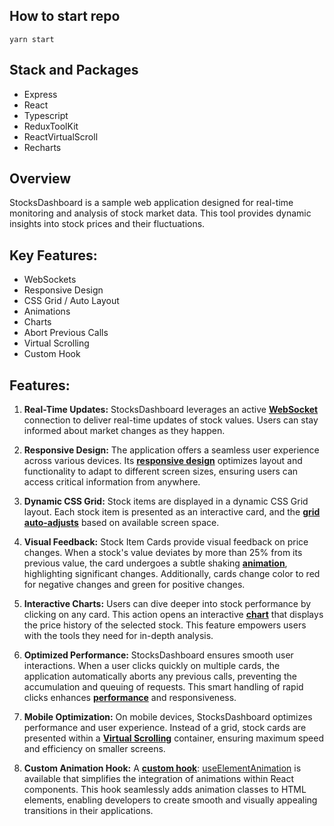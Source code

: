 ## How to start repo
``
yarn start
``

## Stack and Packages

- Express
- React
- Typescript
- ReduxToolKit
- ReactVirtualScroll
- Recharts

## Overview

StocksDashboard is a sample web application designed for real-time monitoring and analysis of stock market data. This tool provides dynamic insights into stock prices and their fluctuations.

## Key Features:
 
- WebSockets
- Responsive Design
- CSS Grid / Auto Layout
- Animations
- Charts
- Abort Previous Calls
- Virtual Scrolling
- Custom Hook

## Features:

1. **Real-Time Updates:** StocksDashboard leverages an active **<u>WebSocket</u>** connection to deliver real-time updates of stock values. Users can stay informed about market changes as they happen.

2. **Responsive Design:** The application offers a seamless user experience across various devices. Its **<u>responsive design</u>** optimizes layout and functionality to adapt to different screen sizes, ensuring users can access critical information from anywhere.

3. **Dynamic CSS Grid:** Stock items are displayed in a dynamic CSS Grid layout. Each stock item is presented as an interactive card, and the <u>**grid auto-adjusts</u>** based on available screen space.

4. **Visual Feedback:** Stock Item Cards provide visual feedback on price changes. When a stock's value deviates by more than 25% from its previous value, the card undergoes a subtle shaking <u>**animation</u>**, highlighting significant changes. Additionally, cards change color to red for negative changes and green for positive changes.

5. **Interactive Charts:** Users can dive deeper into stock performance by clicking on any card. This action opens an interactive <u>**chart</u>** that displays the price history of the selected stock. This feature empowers users with the tools they need for in-depth analysis.

6. **Optimized Performance:** StocksDashboard ensures smooth user interactions. When a user clicks quickly on multiple cards, the application automatically aborts any previous calls, preventing the accumulation and queuing of requests. This smart handling of rapid clicks enhances <u>**performance</u>** and responsiveness.

7. **Mobile Optimization:** On mobile devices, StocksDashboard optimizes performance and user experience. Instead of a grid, stock cards are presented within a <u>**Virtual Scrolling</u>** container, ensuring maximum speed and efficiency on smaller screens.

8. **Custom Animation Hook:** A <u>**custom hook</u>**: [useElementAnimation](https://github.com/LorenGr/StocksDashboard/tree/main/frontend/src/hooks/useElementAnimation) is available that simplifies the integration of animations within React components. This hook seamlessly adds animation classes to HTML elements, enabling developers to create smooth and visually appealing transitions in their applications.